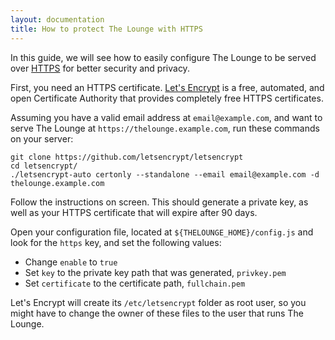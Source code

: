 ```yaml
---
layout: documentation
title: How to protect The Lounge with HTTPS
---
```


In this guide, we will see how to easily configure The Lounge to be served over
[HTTPS](https://en.wikipedia.org/wiki/HTTPS) for better security and privacy.

First, you need an HTTPS certificate. [Let's Encrypt](https://letsencrypt.org/)
is a free, automated, and open Certificate Authority that provides completely
free HTTPS certificates.

Assuming you have a valid email address at `email@example.com`, and want to
serve The Lounge at `https://thelounge.example.com`, run these commands on your
server:

```
git clone https://github.com/letsencrypt/letsencrypt
cd letsencrypt/
./letsencrypt-auto certonly --standalone --email email@example.com -d thelounge.example.com
```

Follow the instructions on screen. This should generate a private key, as well
as your HTTPS certificate that will expire after 90 days.

Open your configuration file, located at `${THELOUNGE_HOME}/config.js` and look
for the `https` key, and set the following values:

- Change `enable` to `true`
- Set `key` to the private key path that was generated, `privkey.pem`
- Set `certificate` to the certificate path, `fullchain.pem`

Let's Encrypt will create its `/etc/letsencrypt` folder as root user, so you
might have to change the owner of these files to the user that runs The Lounge.
